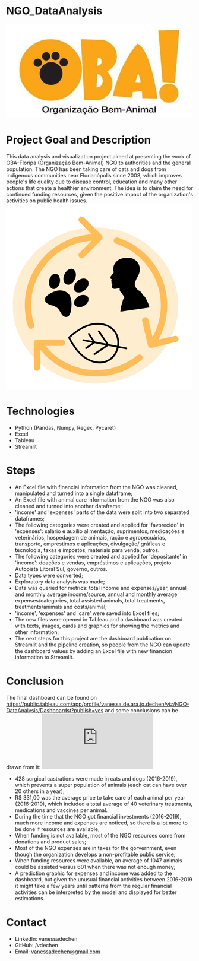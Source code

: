 # NGO_DataAnalysis
 ![logo OBA](https://raw.githubusercontent.com/vdechen/DataAnalysis_NGO/main/images/logo_readme.jpg)
 
 
# Project Goal and Description
This data analysis and visualization project aimed at presenting the work of OBA-Floripa (Organização Bem-Animal) NGO to authorities and the general population. The NGO has been taking care of cats and dogs from indigenous communities near Florianópolis since 2008, which improves people's life quality due to disease control, education and many other actions that create a healthier environment. The idea is to claim the need for continued funding resources, given the positive impact of the organization's activities on public health issues. 
 ![saúde única](https://raw.githubusercontent.com/vdechen/DataAnalysis_NGO/main/images/sa%C3%BAde%20%C3%BAnica.png)

# Technologies 
- Python (Pandas, Numpy, Regex, Pycaret)
- Excel
- Tableau
- Streamlit

# Steps
- An Excel file with financial information from the NGO was cleaned, manipulated and turned into a single dataframe;
- An Excel file with animal care information from the NGO was also cleaned and turned into another dataframe;
- 'income' and 'expenses' parts of the data were split into two separated dataframes;
- The following categories were created and applied for 'favorecido' in 'expenses': salário e auxílio alimentação, suprimentos, medicações e veterinários, hospedagem de animais, ração e agropecuárias, transporte, empréstimos e aplicações, divulgação/ gráficas e tecnologia, taxas e impostos, materiais para venda, outros.
- The following categories were created and applied for 'depositante' in 'income': doações e vendas, empréstimos e aplicações, projeto Autopista Litoral Sul, governo, outros.
- Data types were converted;
- Exploratory data analysis was made;
- Data was queried for metrics: total income and expenses/year, annual and monthly average income/source, annual and monthly average expenses/categories, total assisted animals, total treatments, treatments/animals and costs/animal;
- 'income', 'expenses' and 'care' were saved into Excel files;
- The new files were opened in Tableau and a dashboard was created with texts, images, cards and graphics for showing the metrics and other information;
- The next steps for this project are the dashboard publication on Streamlit and the pipeline creation, so people from the NGO can update the dashboard values by adding an Excel file with new financion information to Streamlit. 

# Conclusion
The final dashboard can be found on https://public.tableau.com/app/profile/vanessa.de.ara.jo.dechen/viz/NGO-DataAnalysis/Dashboardst?publish=yes and some conclusions can be drawn from it:
 ![Dashboard (image)](https://github.com/vdechen/DataAnalysis_NGO/blob/main/images/Dashboard%20(image).pdf)
- 428 surgical castrations were made in cats and dogs (2016-2019), which prevents a super population of animals (each cat can have over 20 others in a year); 
- R$ 331,00 was the average price to take care of each animal per year (2016-2019), which included a total average of 40 veterinary treatments, medications and vaccines per animal. 
- During the time that the NGO got financial investments (2016-2019), much more income and expenses are noticed, so there is a lot more to be done if resources are available;
- When funding is not available, most of the NGO resources come from donations and product sales; 
- Most of the NGO expenses are in taxes for the gorvernment, even though the organization develops a non-profitable public service;
- When funding resources were available, an average of 1047 animals could be assisted versus 601 when there was not enough money;
- A prediction graphic for expenses and income was added to the dashboard, but given the unusual financial activities between 2016-2019 it might take a few years until patterns from the regular financial activities can be interpreted by the model and displayed for better estimations. 
  
# Contact
- LinkedIn: vanessadechen
- GitHub: /vdechen
- Email: vanessadechen@gmail.com

